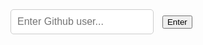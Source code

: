 <html>
<head>
<style>
        #profilepic {
            width: 40%;
            padding-top: 40px;
        }
        .fetchResults {
            display: flex;
            flex-direction: column;
            align-items: center;
        }
        #bio {
            font-style: italic;
            text-align: center;
            margin-top: 10px;
        }
        #additionalInfo {
            margin-top: 20px;
            text-align: center;
        }
        .overlay {
            display: none;
            position: fixed;
            top: 0;
            left: 0;
            width: 100%;
            height: 100%;
            background-color: rgba(0, 0, 0, 0.7);
            justify-content: center;
            align-items: center;
            z-index: 1000;
        }
        .popup {
            background-color: grey;
            padding: 20px;
            border-radius: 10px;
            box-shadow: 0px 0px 10px rgba(0, 0, 0, 0.2);
            max-width: 80%;
            text-align: center;
        }
        #userInput {
            padding: 10px;
            border: 1px solid #ccc;
            border-radius: 5px;
            margin-right: 10px;
            font-size: 16px;
        }
        #fetchButton {
            padding: 10px 20px;
            background-color: #007bff;
            color: white;
            border: none;
            border-radius: 5px;
            cursor: pointer;
            font-size: 16px;
        }
        .namebox {
            align-items: center;
            border: darkgray 2px solid;
        }
        .usernamebox {
            align-items: center;
            border: darkgray 2px solid;
        }

</style>
</head>

<body>
    <input type="text" id="userInput" placeholder="Enter Github user...">
    <button onclick="fetchUser()">Enter</button>
    <div class="overlay" id="popupOverlay">
        <div class="popup">
            <div class="fetchResults">
                <div id="profilepic"></div>
                <h1 id="username"></h1>
                <h2 id="bio"></h2>
                <div id="profilelink"></div>
                <p id="additionalInfo"></p>
                <div class="namebox">
                    <p>Name:</p>
                    <input type="name" id="nameplaceholder" placeholder="">
                </div>
                <input type="checkbox" name="server_needed" id="server_needed">
                <div class="usernamebox">
                    <p>Github Username:</p>
                    <input type="username" id="usernameplaceholder" placeholder="">
                </div>
            </div>
            <button onclick="()">Add User</button>
            <button onclick="closePopup()">Close</button>
        </div>
    </div>


<script>
        function openPopup() {
            document.getElementById("popupOverlay").style.display = "flex";
        }
        function closePopup() {
            document.getElementById("popupOverlay").style.display = "none";
        }
        function fetchUser() {
            let userInput = document.getElementById("userInput").value;
            let resultUsername = document.getElementById("username");
            let resultBio = document.getElementById("bio");
            let profilePicDiv = document.getElementById("profilepic");
            let profileLinkDiv = document.getElementById("profilelink");
            let additionalInfoDiv = document.getElementById("additionalInfo");
            let request = new XMLHttpRequest();

            const url = `https://api.github.com/users/${userInput}`;
            const token = "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";


            request.open('GET', url);
            request.setRequestHeader('Authorization', `Bearer ${token}`);
            request.send();

            request.onreadystatechange = function() {
                if (request.readyState === 4 && request.status === 200) {
                    let response = JSON.parse(request.responseText);

                    let img = document.createElement("img");
                    img.src = response.avatar_url;
                    img.alt = "Profile Picture";

                    resultUsername.textContent = response.login;
                    if (response.bio === null) {
                        resultBio.textContent = "No bio available";
                    } else {
                        resultBio.textContent = `"${response.bio}"`;
                    }

                    let profileLink = document.createElement("a");
                    profileLink.href = response.html_url;
                    profileLink.textContent = "Visit Profile";

                    let location = response.location === null ? "No location available" : `"${response.location}"`;

                    let additionalInfo = `
                        Repositories: ${response.public_repos} | Followers: ${response.followers} | Following: ${response.following} <br>
                        Location: ${location} | Created: ${response.created_at} | Last Updated: ${response.updated_at}
                    `;

                    profilePicDiv.innerHTML = '';
                    profileLinkDiv.innerHTML = '';

                    profilePicDiv.appendChild(img);
                    profileLinkDiv.appendChild(profileLink);
                    additionalInfoDiv.innerHTML = additionalInfo;

                    let usernameVar = document.getElementById("usernameplaceholder");
                    usernameVar.placeholder = response.login;


                }
            };

            openPopup();
        }
</script>
</body>
</html>